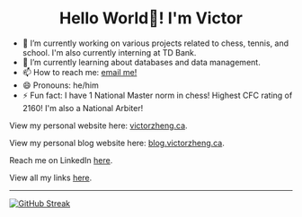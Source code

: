 <h1 align="center"> Hello World👋! I'm Victor  </h1>


- 🔭 I’m currently working on various projects related to chess, tennis, and school. I'm also currently interning at TD Bank. 
- 🌱 I’m currently learning about databases and data management. 
- 📫 How to reach me: [email me!](mailto:victork.zheng@mail.utoronto.ca) 
- 😄 Pronouns: he/him
- ⚡ Fun fact: I have 1 National Master norm in chess! Highest CFC rating of 2160! I'm also a National Arbiter!  

View my personal website here: [victorzheng.ca](https://victorzheng.ca/). 

View my personal blog website here: [blog.victorzheng.ca](https://blog.victorzheng.ca/). 

Reach me on LinkedIn [here](https://www.linkedin.com/in/victor-zheng1/). 

View all my links [here](https://links.victorzheng.ca/).

---


[![GitHub Streak](https://streak-stats.demolab.com/?user=victor-zheng-codes&theme=dark)](https://git.io/streak-stats)
